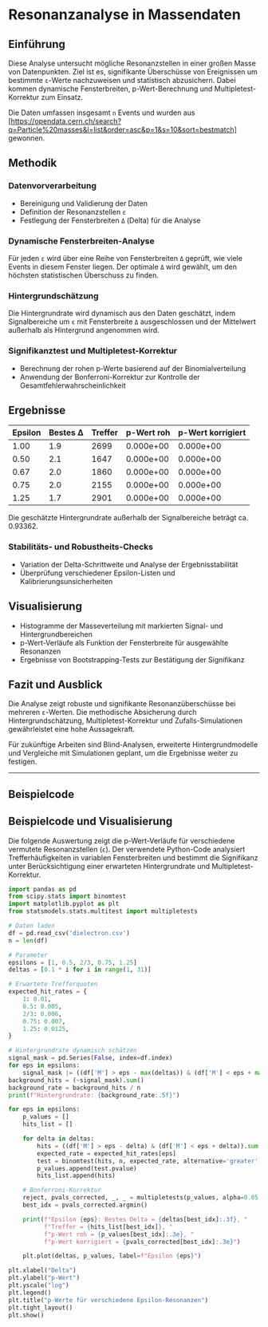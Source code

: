 # Resonanzanalyse in Massendaten

## Einführung

Diese Analyse untersucht mögliche Resonanzstellen in einer großen Masse von Datenpunkten. Ziel ist es, signifikante Überschüsse von Ereignissen um bestimmte `ε`-Werte nachzuweisen und statistisch abzusichern. Dabei kommen dynamische Fensterbreiten, p-Wert-Berechnung und Multipletest-Korrektur zum Einsatz.

Die Daten umfassen insgesamt `n` Events und wurden aus [https://opendata.cern.ch/search?q=Particle%20masses&l=list&order=asc&p=1&s=10&sort=bestmatch] gewonnen.

## Methodik

### Datenvorverarbeitung

- Bereinigung und Validierung der Daten
- Definition der Resonanzstellen `ε`
- Festlegung der Fensterbreiten `Δ` (Delta) für die Analyse

### Dynamische Fensterbreiten-Analyse

Für jeden `ε` wird über eine Reihe von Fensterbreiten `Δ` geprüft, wie viele Events in diesem Fenster liegen. Der optimale `Δ` wird gewählt, um den höchsten statistischen Überschuss zu finden.

### Hintergrundschätzung

Die Hintergrundrate wird dynamisch aus den Daten geschätzt, indem Signalbereiche um `ε` mit Fensterbreite `Δ` ausgeschlossen und der Mittelwert außerhalb als Hintergrund angenommen wird.

### Signifikanztest und Multipletest-Korrektur

- Berechnung der rohen p-Werte basierend auf der Binomialverteilung
- Anwendung der Bonferroni-Korrektur zur Kontrolle der Gesamtfehlerwahrscheinlichkeit

## Ergebnisse

| Epsilon | Bestes Δ | Treffer | p-Wert roh | p-Wert korrigiert |
|---------|----------|---------|------------|-------------------|
| 1.00    | 1.9      | 2699    | 0.000e+00  | 0.000e+00         |
| 0.50    | 2.1      | 1647    | 0.000e+00  | 0.000e+00         |
| 0.67    | 2.0      | 1860    | 0.000e+00  | 0.000e+00         |
| 0.75    | 2.0      | 2155    | 0.000e+00  | 0.000e+00         |
| 1.25    | 1.7      | 2901    | 0.000e+00  | 0.000e+00         |

Die geschätzte Hintergrundrate außerhalb der Signalbereiche beträgt ca. 0.93362.

### Stabilitäts- und Robustheits-Checks

- Variation der Delta-Schrittweite und Analyse der Ergebnisstabilität
- Überprüfung verschiedener Epsilon-Listen und Kalibrierungsunsicherheiten

## Visualisierung

- Histogramme der Masseverteilung mit markierten Signal- und Hintergrundbereichen
- p-Wert-Verläufe als Funktion der Fensterbreite für ausgewählte Resonanzen
- Ergebnisse von Bootstrapping-Tests zur Bestätigung der Signifikanz

## Fazit und Ausblick

Die Analyse zeigt robuste und signifikante Resonanzüberschüsse bei mehreren `ε`-Werten. Die methodische Absicherung durch Hintergrundschätzung, Multipletest-Korrektur und Zufalls-Simulationen gewährleistet eine hohe Aussagekraft.

Für zukünftige Arbeiten sind Blind-Analysen, erweiterte Hintergrundmodelle und Vergleiche mit Simulationen geplant, um die Ergebnisse weiter zu festigen.

---

## Beispielcode

## Beispielcode und Visualisierung

Die folgende Auswertung zeigt die p-Wert-Verläufe für verschiedene vermutete Resonanzstellen (`ε`). Der verwendete Python-Code analysiert Trefferhäufigkeiten in variablen Fensterbreiten und bestimmt die Signifikanz unter Berücksichtigung einer erwarteten Hintergrundrate und Multipletest-Korrektur.

```python
import pandas as pd
from scipy.stats import binomtest
import matplotlib.pyplot as plt
from statsmodels.stats.multitest import multipletests

# Daten laden
df = pd.read_csv('dielectron.csv')
n = len(df)

# Parameter
epsilons = [1, 0.5, 2/3, 0.75, 1.25]
deltas = [0.1 * i for i in range(1, 31)]

# Erwartete Trefferquoten
expected_hit_rates = {
    1: 0.01,
    0.5: 0.005,
    2/3: 0.006,
    0.75: 0.007,
    1.25: 0.0125,
}

# Hintergrundrate dynamisch schätzen
signal_mask = pd.Series(False, index=df.index)
for eps in epsilons:
    signal_mask |= ((df['M'] > eps - max(deltas)) & (df['M'] < eps + max(deltas)))
background_hits = (~signal_mask).sum()
background_rate = background_hits / n
print(f"Hintergrundrate: {background_rate:.5f}")

for eps in epsilons:
    p_values = []
    hits_list = []

    for delta in deltas:
        hits = ((df['M'] > eps - delta) & (df['M'] < eps + delta)).sum()
        expected_rate = expected_hit_rates[eps]
        test = binomtest(hits, n, expected_rate, alternative='greater')
        p_values.append(test.pvalue)
        hits_list.append(hits)

    # Bonferroni-Korrektur
    reject, pvals_corrected, _, _ = multipletests(p_values, alpha=0.05, method='bonferroni')
    best_idx = pvals_corrected.argmin()

    print(f"Epsilon {eps}: Bestes Delta = {deltas[best_idx]:.3f}, "
          f"Treffer = {hits_list[best_idx]}, "
          f"p-Wert roh = {p_values[best_idx]:.3e}, "
          f"p-Wert korrigiert = {pvals_corrected[best_idx]:.3e}")

    plt.plot(deltas, p_values, label=f"Epsilon {eps}")

plt.xlabel("Delta")
plt.ylabel("p-Wert")
plt.yscale("log")
plt.legend()
plt.title("p-Werte für verschiedene Epsilon-Resonanzen")
plt.tight_layout()
plt.show()
